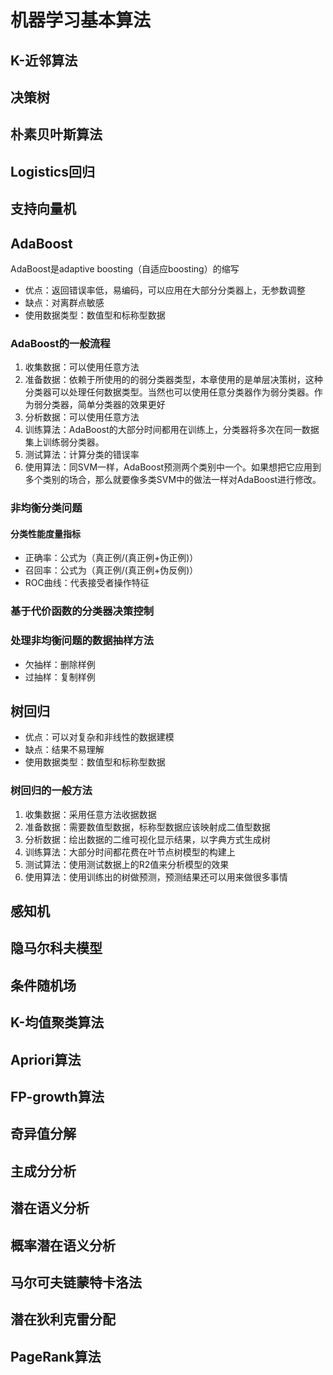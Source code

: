 # 机器学习基本算法

## K-近邻算法



## 决策树



## 朴素贝叶斯算法



## Logistics回归

## 支持向量机

## AdaBoost 

AdaBoost是adaptive boosting（自适应boosting）的缩写

- 优点：返回错误率低，易编码，可以应用在大部分分类器上，无参数调整
- 缺点：对离群点敏感
- 使用数据类型：数值型和标称型数据

### AdaBoost的一般流程

1. 收集数据：可以使用任意方法
2. 准备数据：依赖于所使用的的弱分类器类型，本章使用的是单层决策树，这种分类器可以处理任何数据类型。当然也可以使用任意分类器作为弱分类器。作为弱分类器，简单分类器的效果更好
3. 分析数据：可以使用任意方法
4. 训练算法：AdaBoost的大部分时间都用在训练上，分类器将多次在同一数据集上训练弱分类器。
5. 测试算法：计算分类的错误率
6. 使用算法：同SVM一样，AdaBoost预测两个类别中一个。如果想把它应用到多个类别的场合，那么就要像多类SVM中的做法一样对AdaBoost进行修改。

### 非均衡分类问题

#### 分类性能度量指标

- 正确率：公式为（真正例/(真正例+伪正例)）
- 召回率：公式为（真正例/(真正例+伪反例)）
- ROC曲线：代表接受者操作特征

### 基于代价函数的分类器决策控制

### 处理非均衡问题的数据抽样方法

- 欠抽样：删除样例
- 过抽样：复制样例

## 树回归

- 优点：可以对复杂和非线性的数据建模
- 缺点：结果不易理解
- 使用数据类型：数值型和标称型数据

### 树回归的一般方法

1. 收集数据：采用任意方法收据数据
2. 准备数据：需要数值型数据，标称型数据应该映射成二值型数据
3. 分析数据：绘出数据的二维可视化显示结果，以字典方式生成树
4. 训练算法：大部分时间都花费在叶节点树模型的构建上
5. 测试算法：使用测试数据上的R2值来分析模型的效果
6. 使用算法：使用训练出的树做预测，预测结果还可以用来做很多事情

## 感知机

## 隐马尔科夫模型

## 条件随机场



## K-均值聚类算法

## Apriori算法

## FP-growth算法

## 奇异值分解

## 主成分分析

## 潜在语义分析

## 概率潜在语义分析

## 马尔可夫链蒙特卡洛法

## 潜在狄利克雷分配

## PageRank算法

